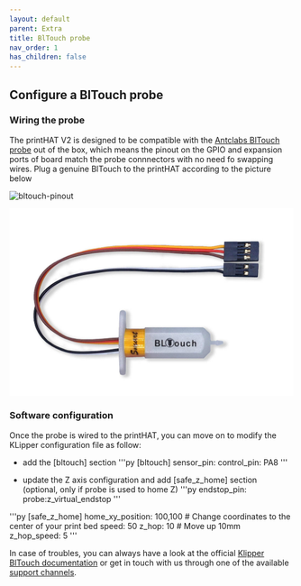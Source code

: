 ```yaml
---
layout: default
parent: Extra
title: BlTouch probe
nav_order: 1
has_children: false
---
```


## Configure a BlTouch probe

### Wiring the probe
The printHAT V2 is designed to be compatible with the [Antclabs BlTouch probe](https://www.antclabs.com/bltouch-v3) out of the box, which means the pinout on the GPIO and expansion ports of board match the probe connnectors with no need fo swapping wires.
Plug a genuine BlTouch to the printHAT according to the picture below

![bltouch-pinout](../assets/img/phatv2-pinout-bltouch.png)

![bltouch-probe](../assets/img/bltouch.jpg)

### Software configuration
Once the probe is wired to the printHAT, you can move on to modify the KLipper configuration file as follow:

- add the [bltouch] section
'''py
[bltouch]
sensor_pin:
control_pin: PA8
'''

- update the Z axis configuration and add [safe_z_home] section (optional, only if probe is used to home Z)
'''py
endstop_pin: probe:z_virtual_endstop
'''

'''py
[safe_z_home]
home_xy_position: 100,100 # Change coordinates to the center of your print bed
speed: 50
z_hop: 10                 # Move up 10mm
z_hop_speed: 5
'''

In case of troubles, you can always have a look at the official [Klipper BlTouch documentation](https://www.klipper3d.org/BLTouch.html) or get in touch with us through one of the available [support channels]().
